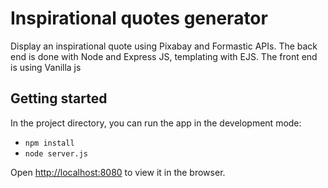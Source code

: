 # Inspirational quotes generator

Display an inspirational quote using Pixabay and Formastic APIs. The back end is done with Node and Express JS, templating with EJS. The front end is using Vanilla js


## Getting started

In the project directory, you can run the app in the development mode:

* `npm install`
* `node server.js`


Open [http://localhost:8080](http://localhost:8080) to view it in the browser.


